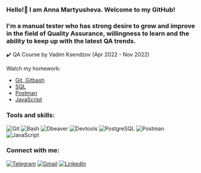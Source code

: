 ### Hello!👋 I am Anna Martyusheva. Welcome to my GitHub! 


### I'm a manual tester who has strong desire to grow and improve in the field of Quality Assurance, willingness to learn and the ability to keep up with the latest QA trends.

:heavy_check_mark: QA Course by Vadim Ksendzov (Apr 2022 - Nov 2022)

Watch my homework:
- [Git, Gitbash](https://github.com/M-Anna-V/Terminal_Github_HW)
- [SQL](https://github.com/M-Anna-V/SQL)
- [Postman](https://github.com/M-Anna-V/Postman_HW)
- [JavaScript](https://github.com/M-Anna-V/JS_basics_HW)

### Tools and skills:
![Git](https://img.shields.io/badge/-Git-000000?style=for-the-badge&logo=git)
![Bash](https://img.shields.io/badge/-Bash-000000?style=for-the-badge&logo=bash)
![Dbeaver](https://img.shields.io/badge/-Dbeaver-000000?style=for-the-badge&logo=dbeaver)
![Devtools](https://img.shields.io/badge/-Devtools-000000?style=for-the-badge&logo=Devtools)
![PostgreSQL](https://img.shields.io/badge/-PostgreSQL-000000?style=for-the-badge&logo=PostgreSQL)
![Postman](https://img.shields.io/badge/-Postman-000000?style=for-the-badge&logo=Postman)
![JavaScript](https://img.shields.io/badge/-JavaScript-000000?style=for-the-badge&logo=JavaScript)

### Connect with me:
[![Telegram](https://img.shields.io/badge/-Telegram-000000?style=for-the-badge&logo=Telegram)](https://t.me/Lucca_2)
[![Gmail](https://img.shields.io/badge/-Gmail-000000?style=for-the-badge&logo=Gmail)](mailto:annamartyushev@gmail.com)
[![LinkedIn](https://img.shields.io/badge/-LinkedIn-000000?style=for-the-badge&logo=LinkedIn)](https://www.linkedin.com/in/anna-martyusheva-b5a99b23a)










